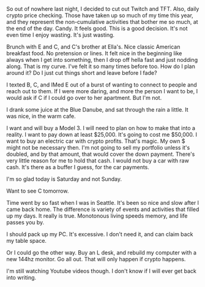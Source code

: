 So out of nowhere last night, I decided to cut out Twitch and TFT. Also, daily crypto price checking. Those have taken up so much of my time this year, and they represent the non-cumulative activities that bother me so much, at the end of the day. Candy. It feels good. This is a good decision. It's not even time I enjoy wasting. It's just wasting.

Brunch with E and C, and C's brother at Ella's. Nice classic American breakfast food. No pretension or lines. It felt nice in the beginning like always when I get into something, then I drop off hella fast and just nodding along. That is my curve. I've felt it so many times before too. How do I plan around it? Do I just cut things short and leave before I fade?

I texted B, C, and IMed E out of a burst of wanting to connect to people and reach out to them. If I were more daring, and more the person I want to be, I would ask if C if I could go over to her apartment. But I'm not.

I drank some juice at the Blue Danube, and sat through the rain a little. It was nice, in the warm cafe.

I want and will buy a Model 3. I will need to plan on how to make that into a reality. I want to pay down at least $25,000. It's going to cost me $50,000. I want to buy an electric car with crypto profits. That's magic. My own $ might not be necessary then. I'm not going to sell my portfolio unless it's doubled, and by that amount, that would cover the down payment. There's very little reason for me to hold that cash. I would not buy a car with raw cash. It's there as a buffer I guess, for the car payments.

I'm so glad today is Saturday and not Sunday.

Want to see C tomorrow.

Time went by so fast when I was in Seattle. It's been so nice and slow after I came back home. The difference is variety of events and activities that filled up my days. It really is true. Monotonous living speeds memory, and life passes you by.

I should pack up my PC. It's excessive. I don't need it, and can claim back my table space.

Or I could go the other way. Buy an L desk, and rebuild my computer with a new 144hz monitor. Go all out. That will only happen if crypto happens.

I'm still watching Youtube videos though. I don't know if I will ever get back into writing.
